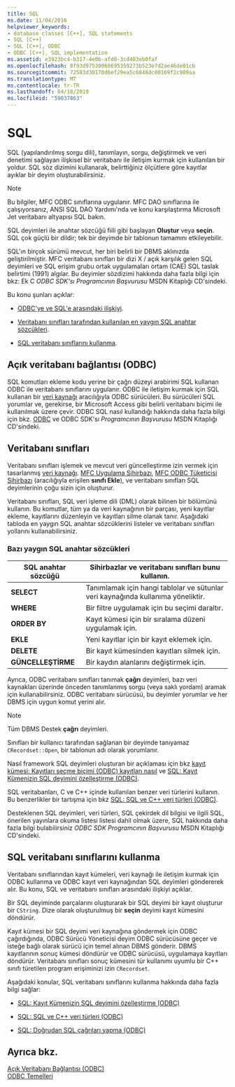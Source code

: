 ```yaml
---
title: SQL
ms.date: 11/04/2016
helpviewer_keywords:
- database classes [C++], SQL statements
- SQL [C++]
- SQL [C++], ODBC
- ODBC [C++], SQL implementation
ms.assetid: e3923bc4-b317-4e0b-afd8-3cd403eb0faf
ms.openlocfilehash: 8f93d97530068695359273b523e7d2ae46de01cb
ms.sourcegitcommit: 72583d30170d6ef29ea5c6848dc00169f2c909aa
ms.translationtype: MT
ms.contentlocale: tr-TR
ms.lasthandoff: 04/18/2019
ms.locfileid: "59037863"
---
```

# <a name="sql"></a>SQL

SQL (yapılandırılmış sorgu dili), tanımlayın, sorgu, değiştirmek ve veri denetimi sağlayan ilişkisel bir veritabanı ile iletişim kurmak için kullanılan bir yoldur. SQL söz dizimini kullanarak, belirttiğiniz ölçütlere göre kayıtlar ayıklar bir deyim oluşturabilirsiniz.

> [!NOTE]
>  Bu bilgiler, MFC ODBC sınıflarına uygulanır. MFC DAO sınıflarına ile çalışıyorsanız, ANSI SQL DAO Yardımı'nda ve konu karşılaştırma Microsoft Jet veritabanı altyapısı SQL bakın.

SQL deyimleri ile anahtar sözcüğü fiili gibi başlayan **Oluştur** veya **seçin**. SQL çok güçlü bir dildir; tek bir deyimde bir tablonun tamamını etkileyebilir.

SQL'ın birçok sürümü mevcut, her biri belirli bir DBMS aklınızda geliştirilmiştir. MFC veritabanı sınıfları bir dizi X / açık karşılık gelen SQL deyimleri ve SQL erişim grubu ortak uygulamaları ortam (CAE) SQL taslak belirtimi (1991) algılar. Bu deyimler sözdizimi hakkında daha fazla bilgi için bkz: Ek C *ODBC SDK'sı* *Programcının Başvurusu* MSDN Kitaplığı CD'sindeki.

Bu konu şunları açıklar:

- [ODBC'ye ve SQL'e arasındaki ilişkiyi](#_core_open_database_connectivity_.28.odbc.29).

- [Veritabanı sınıfları tarafından kullanılan en yaygın SQL anahtar sözcükleri](#_core_the_database_classes).

- [SQL veritabanı sınıflarını kullanma](#_core_how_the_database_classes_use_sql).

##  <a name="_core_open_database_connectivity_.28.odbc.29"></a> Açık veritabanı bağlantısı (ODBC)

SQL komutları ekleme kodu yerine bir çağrı düzeyi arabirimi SQL kullanan ODBC ile veritabanı sınıflarını uygulanır. ODBC ile iletişim kurmak için SQL kullanan bir [veri kaynağı](../../data/odbc/data-source-odbc.md) aracılığıyla ODBC sürücüleri. Bu sürücüleri SQL yorumlar ve, gerekirse, bir Microsoft Access gibi belirli veritabanı biçimi ile kullanılmak üzere çevir. ODBC SQL nasıl kullandığı hakkında daha fazla bilgi için bkz. [ODBC](../../data/odbc/odbc-basics.md) ve ODBC SDK'sı *Programcının Başvurusu* MSDN Kitaplığı CD'sindeki.

##  <a name="_core_the_database_classes"></a> Veritabanı sınıfları

Veritabanı sınıfları işlemek ve mevcut veri güncelleştirme izin vermek için tasarlanmış [veri kaynağı](../../data/odbc/data-source-odbc.md). [MFC Uygulama Sihirbazı](../../mfc/reference/database-support-mfc-application-wizard.md), [MFC ODBC Tüketicisi Sihirbazı](../../mfc/reference/adding-an-mfc-odbc-consumer.md) (aracılığıyla erişilen **sınıfı Ekle**), ve veritabanı sınıfları SQL deyimlerinin çoğu sizin için oluşturur.

Veritabanı sınıfları, SQL veri işleme dili (DML) olarak bilinen bir bölümünü kullanın. Bu komutlar, tüm ya da veri kaynağının bir parçası, yeni kayıtlar ekleme, kayıtlarını düzenleyin ve kayıtları silme olanak tanır. Aşağıdaki tabloda en yaygın SQL anahtar sözcüklerini listeler ve veritabanı sınıfları yollarını kullanabilirsiniz.

### <a name="some-common-sql-keywords"></a>Bazı yaygın SQL anahtar sözcükleri

|SQL anahtar sözcüğü|Sihirbazlar ve veritabanı sınıfları bunu kullanın.|
|-----------------|---------------------------------------------|
|**SELECT**|Tanımlamak için hangi tablolar ve sütunlar veri kaynağında kullanıma yöneliktir.|
|**WHERE**|Bir filtre uygulamak için bu seçimi daraltır.|
|**ORDER BY**|Kayıt kümesi için bir sıralama düzeni uygulamak için.|
|**EKLE**|Yeni kayıtlar için bir kayıt eklemek için.|
|**DELETE**|Bir kayıt kümesinden kayıtları silmek için.|
|**GÜNCELLEŞTİRME**|Bir kaydın alanlarını değiştirmek için.|

Ayrıca, ODBC veritabanı sınıfları tanımak **çağrı** deyimleri, bazı veri kaynakları üzerinde önceden tanımlanmış sorgu (veya saklı yordam) aramak için kullanabilirsiniz. ODBC veritabanı sürücüsü, bu deyimler yorumlar ve her DBMS için uygun komut yerini alır.

> [!NOTE]
>  Tüm DBMS Destek **çağrı** deyimleri.

Sınıfları bir kullanıcı tarafından sağlanan bir deyimde tanıyamaz `CRecordset::Open`, bir tablonun adı olarak yorumlanır.

Nasıl framework SQL deyimleri oluşturan bir açıklaması için bkz [kayıt kümesi: Kayıtları seçme biçimi (ODBC) kayıtları nasıl](../../data/odbc/recordset-how-recordsets-select-records-odbc.md) ve [SQL: Kayıt Kümenizin SQL deyimini özelleştirme (ODBC)](../../data/odbc/sql-customizing-your-recordsets-sql-statement-odbc.md).

SQL veritabanları, C ve C++ içinde kullanılan benzer veri türlerini kullanın. Bu benzerlikler bir tartışma için bkz [SQL: SQL ve C++ veri türleri (ODBC)](../../data/odbc/sql-sql-and-cpp-data-types-odbc.md).

Desteklenen SQL deyimleri, veri türleri, SQL çekirdek dil bilgisi ve ilgili SQL, önerilen yayınlara okuma listesi listesi dahil olmak üzere, SQL hakkında daha fazla bilgi bulabilirsiniz *ODBC SDK* *Programcının Başvurusu*  MSDN Kitaplığı CD'sindeki.

##  <a name="_core_how_the_database_classes_use_sql"></a> SQL veritabanı sınıflarını kullanma

Veritabanı sınıflarından kayıt kümeleri, veri kaynağı ile iletişim kurmak için ODBC kullanma ve ODBC kayıt veri kaynağından SQL deyimleri göndererek alır. Bu konu, SQL ve veritabanı sınıfları arasındaki ilişkiyi açıklar.

Bir SQL deyiminde parçalarını oluşturarak bir SQL deyimi bir kayıt oluşturur bir `CString`. Dize olarak oluşturulmuş bir **seçin** deyimi kayıt kümesini döndürür.

Kayıt kümesi bir SQL deyimi veri kaynağına göndermek için ODBC çağırdığında, ODBC Sürücü Yöneticisi deyim ODBC sürücüsüne geçer ve isteğe bağlı olarak sürücü için temel alınan DBMS gönderir. DBMS kayıtlarının sonuç kümesi döndürür ve ODBC sürücüsü, uygulamaya kayıtları döndürür. Veritabanı sınıfları sonuç kümesini tür kullanımı uyumlu bir C++ sınıfı türetilen program erişiminizi izin `CRecordset`.

Aşağıdaki konular, SQL veritabanı sınıflarını kullanma hakkında daha fazla bilgi sağlar:

- [SQL: Kayıt Kümenizin SQL deyimini özelleştirme (ODBC)](../../data/odbc/sql-customizing-your-recordsets-sql-statement-odbc.md)

- [SQL: SQL ve C++ veri türleri (ODBC)](../../data/odbc/sql-sql-and-cpp-data-types-odbc.md)

- [SQL: Doğrudan SQL çağrıları yapma (ODBC)](../../data/odbc/sql-making-direct-sql-calls-odbc.md)

## <a name="see-also"></a>Ayrıca bkz.

[Açık Veritabanı Bağlantısı (ODBC)](../../data/odbc/open-database-connectivity-odbc.md)<br/>
[ODBC Temelleri](../../data/odbc/odbc-basics.md)
